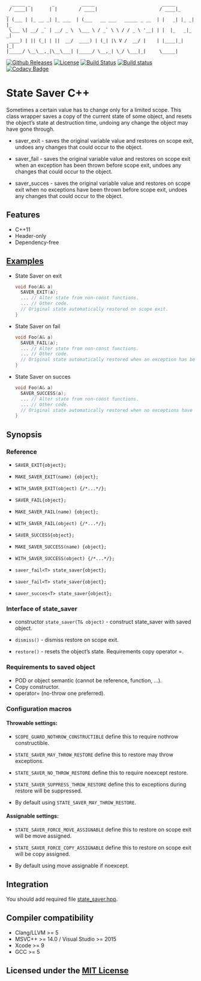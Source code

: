 ```text
  _____ _        _          _____                         _____
 / ____| |      | |        / ____|                       / ____|_     _
| (___ | |_ __ _| |_ ___  | (___   __ ___   _____ _ __  | |   _| |_ _| |_
 \___ \| __/ _` | __/ _ \  \___ \ / _` \ \ / / _ \ '__| | |  |_   _|_   _|
 ____) | || (_| | ||  __/  ____) | (_| |\ V /  __/ |    | |____|_|   |_|
|_____/ \__\__,_|\__\___| |_____/ \__,_| \_/ \___|_|     \_____|
```

[![Github Releases](https://img.shields.io/github/release/Neargye/state_saver.svg)](https://github.com/Neargye/state_saver/releases)
[![License](https://img.shields.io/github/license/Neargye/state_saver.svg)](LICENSE)
[![Build Status](https://travis-ci.org/Neargye/state_saver.svg?branch=master)](https://travis-ci.org/Neargye/state_saver)
[![Build status](https://ci.appveyor.com/api/projects/status/64trm7iqd1a9gg6u/branch/master?svg=true)](https://ci.appveyor.com/project/Neargye/state-saver/branch/master)
[![Codacy Badge](https://api.codacy.com/project/badge/Grade/d5ef10058bf44e57acc657d106aa2522)](https://www.codacy.com/app/Neargye/state_saver?utm_source=github.com&amp;utm_medium=referral&amp;utm_content=Neargye/state_saver&amp;utm_campaign=Badge_Grade)

# State Saver C++

Sometimes a certain value has to change only for a limited scope. This class wrapper saves a copy of the current state of some object, and resets the object’s state at destruction time, undoing any change the object may have gone through.

* saver_exit - saves the original variable value and restores on scope exit, undoes any changes that could occur to the object.

* saver_fail - saves the original variable value and restores on scope exit when an exception has been thrown before scope exit, undoes any changes that could occur to the object.

* saver_succes - saves the original variable value and restores on scope exit when no exceptions have been thrown before scope exit, undoes any changes that could occur to the object.

## Features

* C++11
* Header-only
* Dependency-free

## [Examples](example)

* State Saver on exit
  ```cpp
  void Foo(A& a)
    SAVER_EXIT(a);
    ... // Alter state from non-const functions.
    ... // Other code.
    // Original state automatically restored on scope exit.
  }
  ```

* State Saver on fail
  ```cpp
  void Foo(A& a)
    SAVER_FAIL(a);
    ... // Alter state from non-const functions.
    ... // Other code.
    // Original state automatically restored when an exception has been thrown.
  }
  ```

* State Saver on succes
  ```cpp
  void Foo(A& a)
    SAVER_SUCCESS(a);
    ... // Alter state from non-const functions.
    ... // Other code.
    // Original state automatically restored when no exceptions have been thrown.
  }
  ```

## Synopsis

### Reference

* `SAVER_EXIT{object};`
* `MAKE_SAVER_EXIT(name) {object};`
* `WITH_SAVER_EXIT(object) {/*...*/};`

* `SAVER_FAIL{object};`
* `MAKE_SAVER_FAIL(name) {object};`
* `WITH_SAVER_FAIL(object) {/*...*/};`

* `SAVER_SUCCESS{object};`
* `MAKE_SAVER_SUCCESS(name) {object};`
* `WITH_SAVER_SUCCESS(object) {/*...*/};`

* `saver_fail<T> state_saver{object};`
* `saver_fail<T> state_saver{object};`
* `saver_succes<T> state_saver{object};`

### Interface of state_saver

* constructor `state_saver(T& object)` - construct state_saver with saved object.

* `dismiss()` - dismiss restore on scope exit.

* `restore()` - resets the object’s state. Requirements copy operator =.

### Requirements to saved object

* POD or object semantic (cannot be reference, function, ...).
* Copy constructor.
* operator= (no-throw one preferred).

### Configuration macros

#### Throwable settings:

* `SCOPE_GUARD_NOTHROW_CONSTRUCTIBLE` define this to require nothrow constructible.

* `STATE_SAVER_MAY_THROW_RESTORE` define this to restore may throw exceptions.

* `STATE_SAVER_NO_THROW_RESTORE` define this to require noexcept restore.

* `STATE_SAVER_SUPPRESS_THROW_RESTORE` define this to exceptions during restore will be suppressed.

* By default using `STATE_SAVER_MAY_THROW_RESTORE`.

#### Assignable settings:

* `STATE_SAVER_FORCE_MOVE_ASSIGNABLE` define this to restore on scope exit will be move assigned.

* `STATE_SAVER_FORCE_COPY_ASSIGNABLE` define this to restore on scope exit will be copy assigned.

* By default using move assignable if noexcept.

## Integration

You should add required file [state_saver.hpp](include/state_saver.hpp).

## Compiler compatibility

* Clang/LLVM >= 5
* MSVC++ >= 14.0 / Visual Studio >= 2015
* Xcode >= 9
* GCC >= 5

## Licensed under the [MIT License](LICENSE)
